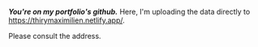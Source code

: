 
***You're on my portfolio's github.***
Here, I'm uploading the data directly to https://thirymaximilien.netlify.app/.

Please consult the address.
